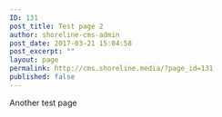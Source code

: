 ```yaml
---
ID: 131
post_title: Test page 2
author: shoreline-cms-admin
post_date: 2017-03-21 15:04:58
post_excerpt: ""
layout: page
permalink: http://cms.shoreline.media/?page_id=131
published: false
---
```

Another test page